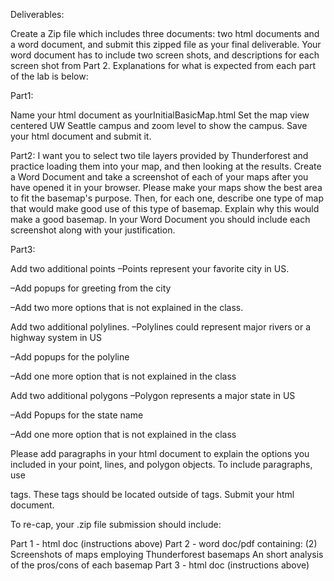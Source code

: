 Deliverables:

Create a Zip file which includes three documents: two html documents and a word document, and submit this zipped file as your final deliverable. Your word document has to include two screen shots, 
and descriptions for each screen shot from Part 2. Explanations for what is expected from each part of the lab is below: 


Part1:

Name your html document as yourInitialBasicMap.html
Set the map view centered UW Seattle campus and zoom level to show the campus.
Save your html document and submit it.


Part2: 
I want you to select two tile layers provided by Thunderforest and practice loading them into your map, and then looking at the results. Create a Word Document and take a screenshot of each of your maps 
after you have opened it in your browser. Please make your maps show the best area to fit the basemap's purpose. Then, for each one, describe one type of map that would make good use of this type of basemap. 
Explain why this would make a good basemap. In your Word Document you should include each screenshot along with your justification.


Part3:

Add two additional points
–Points represent your favorite city in US.

–Add popups for greeting from the city

–Add two more options that is not explained in the class.

Add two additional polylines.
–Polylines could represent major rivers or a highway system in US

–Add popups for the polyline

–Add one more option that is not explained in the class

Add two additional polygons
–Polygon represents a major state in US

–Add Popups for the state name

–Add one more option that is not explained in the class

Please add paragraphs in your html document to explain the options you included in your point, lines, and polygon objects. To include paragraphs, use <p></p> tags. These tags should be located outside of <script></script> tags.
Submit your html document.
 

To re-cap, your .zip file submission should include: 

Part 1 - html doc (instructions above)
Part 2 - word doc/pdf containing:
(2) Screenshots of maps employing Thunderforest basemaps
An short analysis of the pros/cons of each basemap
Part 3 - html doc (instructions above)
